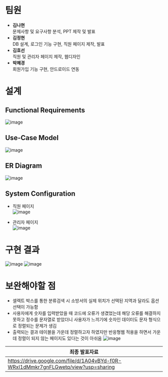 # 팀원
+ **김나현**</br>
  문제사항 및 요구사항 분석, PPT 제작 및 발표
+ **김정현**</br>
  DB 설계, 로그인 기능 구현, 직원 페이지 제작, 발표
+ **김효선**</br>
  직원 및 관리자 페이지 제작, 웹디자인
+ **박혜경**</br>
  회원가입 기능 구현, 안드로이드 연동

# 설계
## Functional Requirements
![image](https://github.com/user-attachments/assets/1a6c5922-f9d3-4c38-9362-a254f31a585a)

## Use-Case Model
![image](https://github.com/user-attachments/assets/f082540a-fa74-43cd-b849-72c6bacc1c82)

## ER Diagram
![image](https://github.com/user-attachments/assets/36079ebe-7731-4977-82e2-4f728bcc4910)

## System Configuration
+ 직원 페이지</br>
  ![image](https://github.com/user-attachments/assets/febf20f9-f499-4601-9648-c20763596417)

+ 관리자 페이지</br>
  ![image](https://github.com/user-attachments/assets/2b77b69a-bcdc-4cf0-95da-294404f9bf41)

# 구현 결과
![image](https://github.com/user-attachments/assets/3f4ae880-2e67-4880-8d70-b5f929546ec5)
![image](https://github.com/user-attachments/assets/be3912a1-fd8b-4148-ba90-7c546c02ed22)

# 보완해야할 점
+ 셀렉트 박스를 통한 분류검색 시 소방서의 실제 위치가 선택된 지역과 달라도 옵션 선택이 가능함
+ 사용자에게 숫자를 입력받았을 때 코드에 오류가 생겼었는데 해당 오류를 해결하지 못하고 정수를 문자열로 받았더니 사용자가 느끼기에 숫자인 데이터도 문자 형식으로 정렬되는 문제가 생김
+ 출력되는 결과 테이블을 가운데 정렬하고자 하였지만 반응형웹 적용을 하면서 가운데 정렬이 되지 않는 페이지도 있다는 것이 아쉬움
![image](https://github.com/user-attachments/assets/160d2170-6471-4528-98cb-d137300318ca)

|최종 발표자료|
|---|
|https://drive.google.com/file/d/1A04vBYd-f0R-WRxI1dMmkr7gnFLGwetq/view?usp=sharing|
